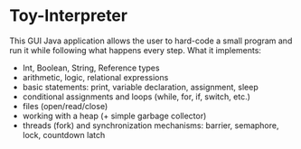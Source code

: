 # Toy-Interpreter

This GUI Java application allows the user to hard-code a small program and run it while following what happens every step. What it implements:

 - Int, Boolean, String, Reference types
 - arithmetic, logic, relational expressions
 - basic statements: print, variable declaration, assignment, sleep
 - conditional assignments and loops (while, for, if, switch, etc.)
 - files (open/read/close)
 - working with a heap (+ simple garbage collector) 
 - threads (fork) and synchronization mechanisms: barrier, semaphore, lock, countdown latch

